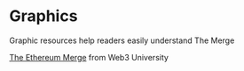 # Graphics
Graphic resources help readers easily understand The Merge

[The Ethereum Merge](https://www.web3.university/article/the-ethereum-merge) from Web3 University